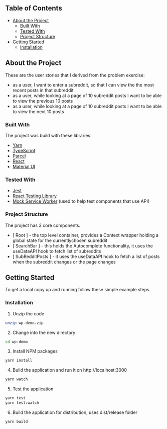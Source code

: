 <!-- TABLE OF CONTENTS -->

## Table of Contents

- [About the Project](#about-the-project)
  - [Built With](#built-with)
  - [Tested With](#tested-with)
  - [Project Structure](#project-structure)
- [Getting Started](#getting-started)
  - [Installation](#installation)

## About the Project

These are the user stories that I derived from the problem exercise:

- as a user, I want to enter a subreddit, so that I can view the the most recent posts in that subreddit
- as a user, while looking at a page of 10 subreddit posts I want to be able to view the previous 10 posts
- as a user, while looking at a page of 10 subreddit posts I want to be able to view the next 10 posts

### Built With

The project was build with these libraries:

- [Yarn](https://yarnpkg.com/)
- [TypeScript](https://www.typescriptlang.org/)
- [Parcel](https://parceljs.org/getting_started.html)
- [React](https://reactjs.org/)
- [Material UI](https://material-ui.com/)

### Tested With

- [Jest](https://jestjs.io/)
- [React Testing Library](https://testing-library.com/docs/react-testing-library/intro)
- [Mock Service Worker](https://mswjs.io/) (used to help test components that use API)

### Project Structure

The project has 3 core components.

- [ Root ] - the top level container, provides a Context wrapper holding a global state for the currentlychosen subreddit
- [ SearchBar ] - this holds the Autocomplete functionality, it uses the useDataAPI hook to fetch list of subreddits
- [ SubRedditPosts ] - it uses the useDataAPI hook to fetch a list of posts when the subreddit changes or the page changes

## Getting Started

To get a local copy up and running follow these simple example steps.

### Installation

1. Unzip the code

```sh
unzip wp-demo.zip
```

2. Change into the new directory

```sh
cd wp-demo
```

3. Install NPM packages

```sh
yarn install
```

4. Build the application and run it on http://localhost:3000

```sh
yarn watch
```

5. Test the application

```sh
yarn test
yarn test:watch
```

6. Build the application for distribution, uses dist/release folder

```JS
yarn build
```
